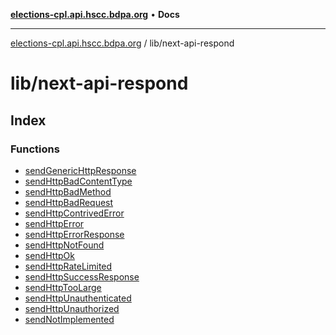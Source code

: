 [**elections-cpl.api.hscc.bdpa.org**](../../README.md) • **Docs**

***

[elections-cpl.api.hscc.bdpa.org](../../README.md) / lib/next-api-respond

# lib/next-api-respond

## Index

### Functions

- [sendGenericHttpResponse](functions/sendGenericHttpResponse.md)
- [sendHttpBadContentType](functions/sendHttpBadContentType.md)
- [sendHttpBadMethod](functions/sendHttpBadMethod.md)
- [sendHttpBadRequest](functions/sendHttpBadRequest.md)
- [sendHttpContrivedError](functions/sendHttpContrivedError.md)
- [sendHttpError](functions/sendHttpError.md)
- [sendHttpErrorResponse](functions/sendHttpErrorResponse.md)
- [sendHttpNotFound](functions/sendHttpNotFound.md)
- [sendHttpOk](functions/sendHttpOk.md)
- [sendHttpRateLimited](functions/sendHttpRateLimited.md)
- [sendHttpSuccessResponse](functions/sendHttpSuccessResponse.md)
- [sendHttpTooLarge](functions/sendHttpTooLarge.md)
- [sendHttpUnauthenticated](functions/sendHttpUnauthenticated.md)
- [sendHttpUnauthorized](functions/sendHttpUnauthorized.md)
- [sendNotImplemented](functions/sendNotImplemented.md)
